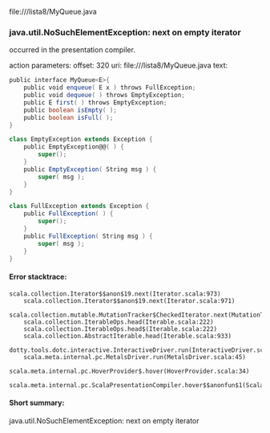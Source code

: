 file://<WORKSPACE>/lista8/MyQueue.java
### java.util.NoSuchElementException: next on empty iterator

occurred in the presentation compiler.

action parameters:
offset: 320
uri: file://<WORKSPACE>/lista8/MyQueue.java
text:
```scala
public interface MyQueue<E>{ 
    public void enqueue( E x ) throws FullException;  
    public void dequeue( ) throws EmptyException; 
    public E first( ) throws EmptyException;       
    public boolean isEmpty( ); 
    public boolean isFull( ); 
}

class EmptyException extends Exception {
    public EmptyException@@( ) { 
        super(); 
    }
    public EmptyException( String msg ) { 
        super( msg ); 
    }
}

class FullException extends Exception {
    public FullException( ) { 
        super(); 
    }
    public FullException( String msg ) { 
        super( msg ); 
    }
}
```



#### Error stacktrace:

```
scala.collection.Iterator$$anon$19.next(Iterator.scala:973)
	scala.collection.Iterator$$anon$19.next(Iterator.scala:971)
	scala.collection.mutable.MutationTracker$CheckedIterator.next(MutationTracker.scala:76)
	scala.collection.IterableOps.head(Iterable.scala:222)
	scala.collection.IterableOps.head$(Iterable.scala:222)
	scala.collection.AbstractIterable.head(Iterable.scala:933)
	dotty.tools.dotc.interactive.InteractiveDriver.run(InteractiveDriver.scala:168)
	scala.meta.internal.pc.MetalsDriver.run(MetalsDriver.scala:45)
	scala.meta.internal.pc.HoverProvider$.hover(HoverProvider.scala:34)
	scala.meta.internal.pc.ScalaPresentationCompiler.hover$$anonfun$1(ScalaPresentationCompiler.scala:342)
```
#### Short summary: 

java.util.NoSuchElementException: next on empty iterator